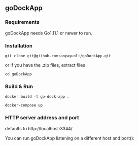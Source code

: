 goDockApp
------------
### Requirements
goDockApp needs Go1.11.1 or newer to run.

### Installation
```
git clone git@github.com:anyayunli/goDockApp.git

```

or if you have the .zip files,  extract files

```
cd goDockApp
```

###  Build & Run
```
docker build -t go-dock-app .

docker-compose up
```

### HTTP server address and port

defaults to http://localhost:3344/

You can run goDockApp listening on a different host and port():
